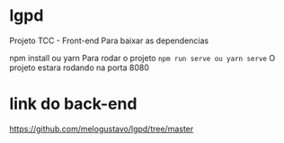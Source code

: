 # lgpd
Projeto TCC - Front-end Para baixar as dependencias

npm install ou yarn
Para rodar o projeto
`npm run serve
ou
yarn serve`
O projeto estara rodando na porta 8080

# link do back-end

https://github.com/melogustavo/lgpd/tree/master
